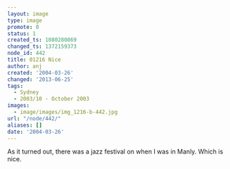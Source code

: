 ```yaml
---
layout: image
type: image
promote: 0
status: 1
created_ts: 1080280869
changed_ts: 1372159373
node_id: 442
title: 01216 Nice
author: anj
created: '2004-03-26'
changed: '2013-06-25'
tags:
  - Sydney
  - 2003/10 - October 2003
images:
  - image/images/img_1216-b-442.jpg
url: "/node/442/"
aliases: []
date: '2004-03-26'
---
```

As it turned out, there was a jazz festival on when I was in Manly.  Which is nice.
